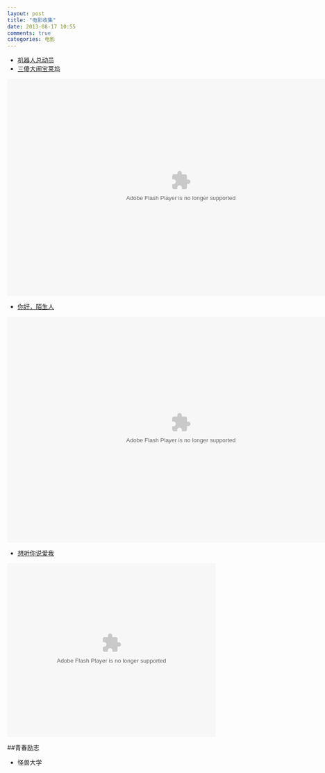 ```yaml
---
layout: post
title: "电影收集"
date: 2013-08-17 10:55
comments: true
categories: 电影
---
```



<!--more-->

- [机器人总动员](http://baike.baidu.com/view/353312.htm)
- [三傻大闹宝莱坞](http://www.tudou.com/programs/view/pUzrutHx4-k/)

<embed src="http://www.tudou.com/v/pUzrutHx4-k/&resourceId=0_05_05_99&bid=05/v.swf" type="application/x-shockwave-flash" allowscriptaccess="always" allowfullscreen="true" wmode="opaque" width="800" height="500">

- [你好，陌生人](http://www.tudou.com/albumplay/1lqFjwuh1I0/8pF_eQNKlJw)

<embed src="http://www.tudou.com/a/1lqFjwuh1I0/&resourceId=0_05_05_99&iid=130948202&bid=05/v.swf" type="application/x-shockwave-flash" allowscriptaccess="always" allowfullscreen="true" wmode="opaque" width="800" height="520">

- [想听你说爱我](http://www.tudou.com/programs/view/IUVMyubn5w4/)

<embed src="http://www.tudou.com/v/IUVMyubn5w4/&resourceId=0_05_05_99&bid=05/v.swf" type="application/x-shockwave-flash" allowscriptaccess="always" allowfullscreen="true" wmode="opaque" width="480" height="400">

##青春励志
- 怪兽大学

